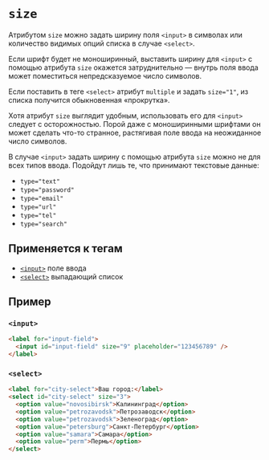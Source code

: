 # `size`

Атрибутом `size` можно задать ширину поля `<input>` в символах или количество видимых опций списка в случае `<select>`.

Если шрифт будет не моноширинный, выставить ширину для `<input>` с помощью атрибута `size` окажется затруднительно — внутрь поля ввода может поместиться непредсказуемое число символов.

Если поставить в теге `<select>` атрибут `multiple` и задать `size="1"`, из списка получится обыкновенная «прокрутка».

Хотя атрибут `size` выглядит удобным, использовать его для `<input>` следует с осторожностью. Порой даже с моноширинными шрифтами он может сделать что-то странное, растягивая поле ввода на неожиданное число символов.

В случае `<input>` задать ширину с помощью атрибута `size` можно не для всех типов ввода. Подойдут лишь те, что принимают текстовые данные:

- `type="text"`
- `type="password"`
- `type="email"`
- `type="url"`
- `type="tel"`
- `type="search"`

## Применяется к тегам

- [`<input>`](../Tags/input.md) поле ввода
- [`<select>`](../Tags/select.md) выпадающий список

## Пример

### `<input>`

```html
<label for="input-field">
  <input id="input-field" size="9" placeholder="123456789" />
</label>
```

### `<select>`

```html
<label for="city-select">Ваш город:</label>
<select id="city-select" size="3">
  <option value="novosibirsk">Калининград</option>
  <option value="petrozavodsk">Петрозаводск</option>
  <option value="petrozavodsk">Зеленоград</option>
  <option value="petersburg">Санкт-Петербург</option>
  <option value="samara">Самара</option>
  <option value="perm">Пермь</option>
</select>
```
